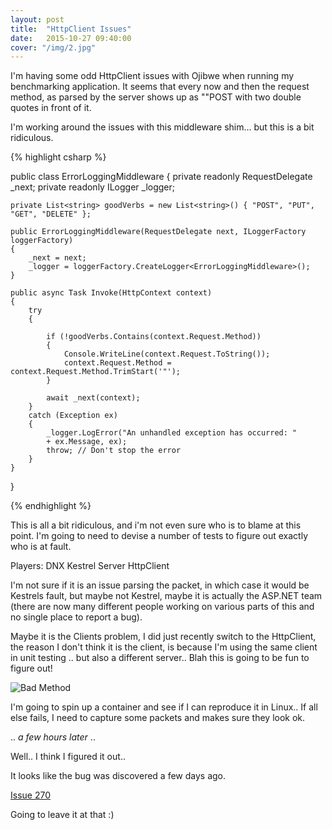 ```yaml
---
layout: post
title:  "HttpClient Issues"
date:   2015-10-27 09:40:00
cover: "/img/2.jpg"
---
```


I'm having some odd HttpClient issues with Ojibwe when running my benchmarking application. It seems that every now and then the request method, as parsed by the server shows up as ""POST with two double quotes in front of it.

I'm working around the issues with this middleware shim... but this is a bit ridiculous.

{% highlight csharp %}

public class ErrorLoggingMiddleware
{
	private readonly RequestDelegate _next;
	private readonly ILogger _logger;

	private List<string> goodVerbs = new List<string>() { "POST", "PUT", "GET", "DELETE" };

	public ErrorLoggingMiddleware(RequestDelegate next, ILoggerFactory loggerFactory)
	{
		_next = next;
		_logger = loggerFactory.CreateLogger<ErrorLoggingMiddleware>();
	}

	public async Task Invoke(HttpContext context)
	{
		try
		{

			if (!goodVerbs.Contains(context.Request.Method))
			{
				Console.WriteLine(context.Request.ToString());
				context.Request.Method = context.Request.Method.TrimStart('"');
			}
			
			await _next(context);
		}
		catch (Exception ex)
		{
			_logger.LogError("An unhandled exception has occurred: "
			+ ex.Message, ex);
			throw; // Don't stop the error
		}
	}
}

{% endhighlight %}

This is all a bit ridiculous, and i'm not even sure who is to blame at this point. I'm going to need to devise a number of tests to figure out exactly who is at fault.

Players:
DNX
Kestrel Server
HttpClient

I'm not sure if it is an issue parsing the packet, in which case it would be Kestrels fault, but maybe not Kestrel, maybe it is actually the ASP.NET team (there are now many different people working on various parts of this and no single place to report a bug).

Maybe it is the Clients problem, I did just recently switch to the HttpClient, the reason I don't think it is the client, is because I'm using the same client in unit testing .. but also a different server.. Blah this is going to be fun to figure out!

![Bad Method][badMethod]

I'm going to spin up a container and see if I can reproduce it in Linux.. If all else fails, I need to capture some packets and makes sure they look ok.

[badMethod]: /img/OjibweBadMethod.png "Bad Method"

.. *a few hours later* ..

Well.. I think I figured it out..

It looks like the bug was discovered a few days ago.

[Issue 270](https://github.com/aspnet/KestrelHttpServer/issues/270)

Going to leave it at that :)